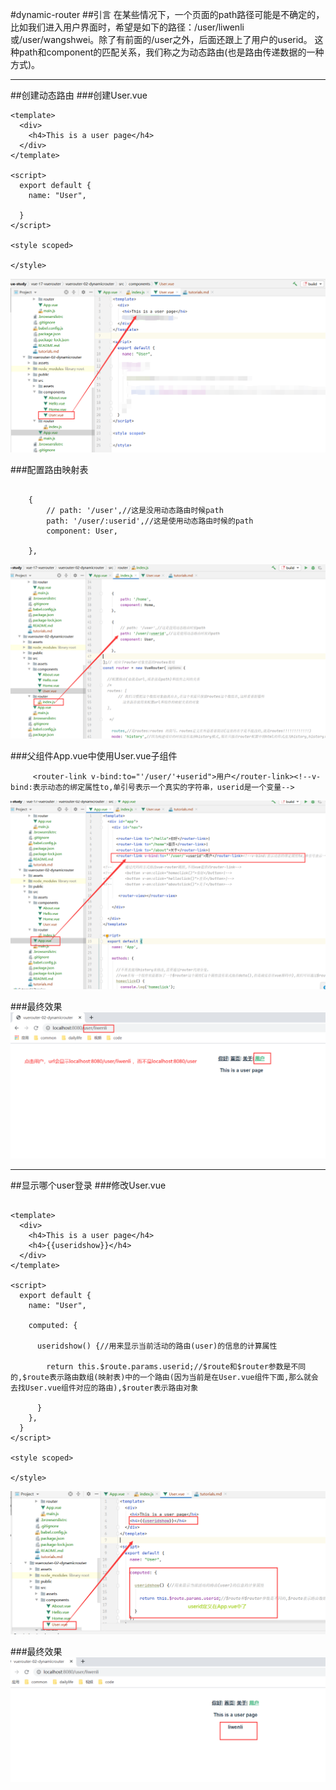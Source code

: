  #dynamic-router
 ##引言
在某些情况下，一个页面的path路径可能是不确定的，比如我们进入用户界面时，希望是如下的路径：/user/liwenli或/user/wangshwei。除了有前面的/user之外，后面还跟上了用户的userid。
这种path和component的匹配关系，我们称之为动态路由(也是路由传递数据的一种方式)。
***
##创建动态路由
###创建User.vue
```vue
<template>
  <div>
    <h4>This is a user page</h4>
  </div>
</template>

<script>
  export default {
    name: "User",

  }
</script>

<style scoped>

</style>
```
![](./assets/tutorials-1603331488701.png)


###配置路由映射表
```vue

    {
        // path: '/user',//这是没用动态路由时候path
        path: '/user/:userid',//这是使用动态路由时候的path
        component: User,

    },

```
![](./assets/tutorials-1603329322393.png)

###父组件App.vue中使用User.vue子组件
```vue
     <router-link v-bind:to="'/user/'+userid">用户</router-link><!--v-bind:表示动态的绑定属性to,单引号表示一个真实的字符串，userid是一个变量-->
```
![](./assets/tutorials-1603329493585.png)

###最终效果
![](./assets/tutorials-1603331867646.png)

***

##显示哪个user登录
###修改User.vue
```vue

<template>
  <div>
    <h4>This is a user page</h4>
    <h4>{{useridshow}}</h4>
  </div>
</template>

<script>
  export default {
    name: "User",

    computed: {

      useridshow() {//用来显示当前活动的路由(user)的信息的计算属性

        return this.$route.params.userid;//$route和$router参数是不同的,$route表示路由数组(映射表)中的一个路由(因为当前是在User.vue组件下面,那么就会去找User.vue组件对应的路由),$router表示路由对象

      }
    },
  }
</script>

<style scoped>

</style>
```
![](./assets/tutorials-1603332380553.png)

###最终效果
![](./assets/tutorials-1603332543630.png)


